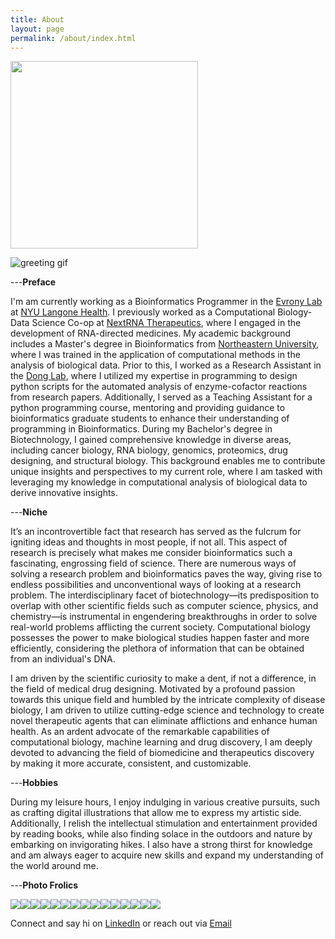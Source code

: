 ```yaml
---
title: About
layout: page
permalink: /about/index.html
---
```


<img src="{{ site.url }}/{{ site.picture }}" style="width:300px;"/>

![greeting gif](https://github.com/alansmathew/alansmathew/raw/master/lang.gif)

---**Preface**


I'm am currently working as a Bioinformatics Programmer in the [Evrony Lab](https://www.evronylab.org/) at [NYU Langone Health](https://med.nyu.edu/centers-programs/human-genetics-genomics/). I previously worked as a Computational Biology-Data Science Co-op at [NextRNA Therapeutics](http://nextrna.com/), where I engaged in the development of RNA-directed medicines. My academic background includes a Master's degree in Bioinformatics from [Northeastern University](https://cos.northeastern.edu/master-of-science-in-bioinformatics/), where I was trained in the application of computational methods in the analysis of biological data. Prior to this, I worked as a Research Assistant in the [Dong Lab](https://sijiadong.com/), where I utilized my expertise in programming to design python scripts for the automated analysis of enzyme-cofactor reactions from research papers. Additionally, I served as a Teaching Assistant for a python programming course, mentoring and providing guidance to bioinformatics graduate students to enhance their understanding of programming in Bioinformatics. During my Bachelor's degree in Biotechnology, I gained comprehensive knowledge in diverse areas, including cancer biology, RNA biology, genomics, proteomics, drug designing, and structural biology. This background enables me to contribute unique insights and perspectives to my current role, where I am tasked with leveraging my knowledge in computational analysis of biological data to derive innovative insights.

---**Niche** 

It’s an incontrovertible fact that research has served as the fulcrum for igniting ideas and thoughts in most people, if not all. This aspect of research is precisely what makes me consider bioinformatics such a fascinating, engrossing field of science. There are numerous ways of solving a research problem and bioinformatics paves the way, giving rise to endless possibilities and unconventional ways of looking at a research problem. The interdisciplinary facet of biotechnology—its predisposition to overlap with other scientific fields such as computer science, physics, and chemistry—is instrumental in engendering breakthroughs in order to solve real-world problems afflicting the current society. Computational biology possesses the power to make biological studies happen faster and more efficiently, considering the plethora of information that can be obtained from an individual's DNA. 

I am driven by the scientific curiosity to make a dent, if not a difference, in the field of medical drug designing. Motivated by a profound passion towards this unique field and humbled by the intricate complexity of disease biology, I am driven to utilize cutting-edge science and technology to create novel therapeutic agents that can eliminate afflictions and enhance human health. As an ardent advocate of the remarkable capabilities of computational biology, machine learning and drug discovery, I am deeply devoted to advancing the field of biomedicine and therapeutics discovery by making it more accurate, consistent, and customizable.

<!---  in the biopharmaceutical industry developing machine learning models to predict (1) [off-targeting in gene silencing/editing](https://en.calameo.com/read/0041626681a7296f0e0a8) and (2) [drug-target interactions](https://www.ncbi.nlm.nih.gov/pmc/articles/PMC5166585/).-->

---**Hobbies**

During my leisure hours, I enjoy indulging in various creative pursuits, such as crafting digital illustrations that allow me to express my artistic side. Additionally, I relish the intellectual stimulation and entertainment provided by reading books, while also finding solace in the outdoors and nature by embarking on invigorating hikes. I also have a strong thirst for knowledge and am always eager to acquire new skills and expand my understanding of the world around me.

---**Photo Frolics**

<div style="display: flex;">
    <img src="{{site.url}}/assets/images/evronylab.jpg" style="border:none; width:auto; max-height:200px;" />
    <img src="{{site.url}}/assets/images/nextrna.jpeg" style="border:none; width:auto; max-height:200px;" />
    <img src="{{site.url}}/assets/images/grad.jpg" style="border:none; width:auto; max-height:200px;" />
    <img src="{{site.url}}/assets/images/photo1.jpg" style="border:none; width:auto; max-height:200px;" />
    <img src="{{site.url}}/assets/images/photo2.jpg" style="border:none; width:auto; max-height:200px;" />
    <img src="{{site.url}}/assets/images/photo3.jpg" style="border:none; width:auto; max-height:200px;" />
    <img src="{{site.url}}/assets/images/photo4.jpg" style="border:none; width:auto; max-height:200px;" />
    <img src="{{site.url}}/assets/images/photo5.jpg" style="border:none; width:auto; max-height:200px;" />
    <img src="{{site.url}}/assets/images/photo6.jpg" style="border:none; width:auto; max-height:200px;" />
    <img src="{{site.url}}/assets/images/photo7.jpg" style="border:none; width:auto; max-height:200px;" />
    <img src="{{site.url}}/assets/images/photo8.jpg" style="border:none; width:auto; max-height:200px;" />
    <img src="{{site.url}}/assets/images/photo9.jpg" style="border:none; width:auto; max-height:200px;" />
    <img src="{{site.url}}/assets/images/photo10.jpg" style="border:none; width:auto; max-height:200px;" />
    <img src="{{site.url}}/assets/images/photo11.jpg" style="border:none; width:auto; max-height:200px;" />
    <img src="{{site.url}}/assets/images/photo12.jpg" style="border:none; width:auto; max-height:200px;" />
    
</div>


Connect and say hi on [LinkedIn](https://www.linkedin.com/in/amoolya-srinivasa) or reach out via [Email](srinivasa.a@northeastern.edu)
